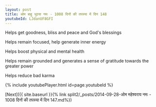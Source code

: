 ```yaml
---
layout: post
title: ओम बाहू भुठया नमः - 1008 दिनों की तपस्या में दिन 148
youtubeId: LJdanUF8GFI
---
```

 
 
Helps get goodness, bliss and peace and God's blessings
 
Helps remain focused, help generate inner energy 
 
Helps boost physical and mental health 
 
Helps remain grounded and generates a sense of gratitude towards the greater power 
 
Helps reduce bad karma
 
 
 
 


{% include youtubePlayer.html id=page.youtubeId %}
 
[Next]({{ site.baseurl }}{% link  split2/_posts/2014-09-28-ओम महेश्वराय नमः - 1008 दिनों की तपस्या में दिन 147.md%})
 

